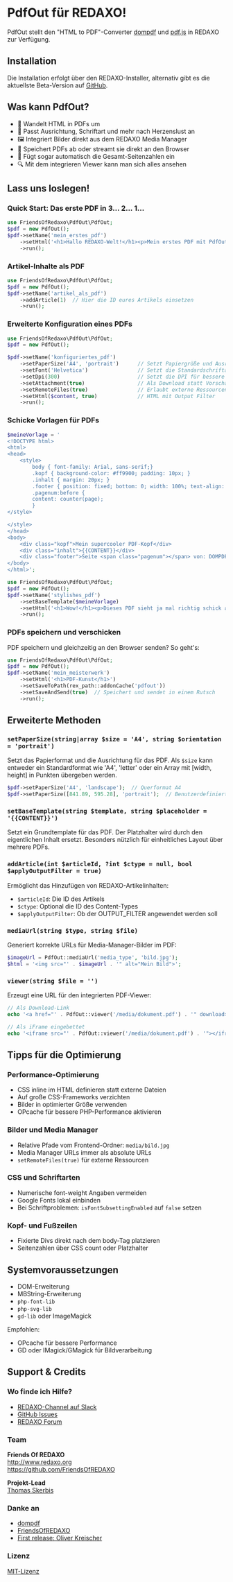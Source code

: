 # PdfOut für REDAXO!

PdfOut stellt den "HTML to PDF"-Converter [dompdf](https://github.com/dompdf/dompdf) und [pdf.js](https://github.com/mozilla/pdf.js) in REDAXO zur Verfügung.

## Installation

Die Installation erfolgt über den REDAXO-Installer, alternativ gibt es die aktuellste Beta-Version auf [GitHub](https://github.com/FriendsOfREDAXO/pdfout).

## Was kann PdfOut?

- 🌈 Wandelt HTML in PDFs um
- 🎨 Passt Ausrichtung, Schriftart und mehr nach Herzenslust an
- 🖼 Integriert Bilder direkt aus dem REDAXO Media Manager
- 💾 Speichert PDFs ab oder streamt sie direkt an den Browser
- 🔢 Fügt sogar automatisch die Gesamt-Seitenzahlen ein
- 🔍 Mit dem integrieren Viewer kann man sich alles ansehen

## Lass uns loslegen!

### Quick Start: Das erste PDF in 3... 2... 1...

```php
use FriendsOfRedaxo\PdfOut\PdfOut; 
$pdf = new PdfOut();
$pdf->setName('mein_erstes_pdf')
    ->setHtml('<h1>Hallo REDAXO-Welt!</h1><p>Mein erstes PDF mit PdfOut. Wie cool ist das denn?</p>')
    ->run();
```

### Artikel-Inhalte als PDF

```php
use FriendsOfRedaxo\PdfOut\PdfOut;
$pdf = new PdfOut();
$pdf->setName('artikel_als_pdf')
    ->addArticle(1)  // Hier die ID eures Artikels einsetzen
    ->run();
```

### Erweiterte Konfiguration eines PDFs

```php
use FriendsOfRedaxo\PdfOut\PdfOut;
$pdf = new PdfOut();

$pdf->setName('konfiguriertes_pdf')
    ->setPaperSize('A4', 'portrait')      // Setzt Papiergröße und Ausrichtung
    ->setFont('Helvetica')                // Setzt die Standardschriftart
    ->setDpi(300)                         // Setzt die DPI für bessere Qualität
    ->setAttachment(true)                 // Als Download statt Vorschau
    ->setRemoteFiles(true)                // Erlaubt externe Ressourcen
    ->setHtml($content, true)             // HTML mit Output Filter
    ->run();
```

### Schicke Vorlagen für PDFs

```php
$meineVorlage = '
<!DOCTYPE html>
<html>
<head>
    <style>
        body { font-family: Arial, sans-serif;}
        .kopf { background-color: #ff9900; padding: 10px; }
        .inhalt { margin: 20px; }
        .footer { position: fixed; bottom: 0; width: 100%; text-align: center; }
        .pagenum:before {
		content: counter(page);
        }
</style>

</style>
</head>
<body>
    <div class="kopf">Mein supercooler PDF-Kopf</div>
    <div class="inhalt">{{CONTENT}}</div>
    <div class="footer">Seite <span class="pagenum"></span> von: DOMPDF_PAGE_COUNT_PLACEHOLDER</div>
</body>
</html>';

use FriendsOfRedaxo\PdfOut\PdfOut;
$pdf = new PdfOut();
$pdf->setName('stylishes_pdf')
    ->setBaseTemplate($meineVorlage)
    ->setHtml('<h1>Wow!</h1><p>Dieses PDF sieht ja mal richtig schick aus!</p>')
    ->run();
```

### PDFs speichern und verschicken

PDF speichern und gleichzeitig an den Browser senden? So geht's:

```php
use FriendsOfRedaxo\PdfOut\PdfOut;
$pdf = new PdfOut();
$pdf->setName('mein_meisterwerk')
    ->setHtml('<h1>PDF-Kunst</h1>')
    ->setSaveToPath(rex_path::addonCache('pdfout'))
    ->setSaveAndSend(true)  // Speichert und sendet in einem Rutsch
    ->run();
```

## Erweiterte Methoden

### `setPaperSize(string|array $size = 'A4', string $orientation = 'portrait')`
Setzt das Papierformat und die Ausrichtung für das PDF. Als `$size` kann entweder ein Standardformat wie 'A4', 'letter' oder ein Array mit [width, height] in Punkten übergeben werden.

```php
$pdf->setPaperSize('A4', 'landscape');  // Querformat A4
$pdf->setPaperSize([841.89, 595.28], 'portrait');  // Benutzerdefinierte Größe
```

### `setBaseTemplate(string $template, string $placeholder = '{{CONTENT}}')`
Setzt ein Grundtemplate für das PDF. Der Platzhalter wird durch den eigentlichen Inhalt ersetzt. Besonders nützlich für einheitliches Layout über mehrere PDFs.

### `addArticle(int $articleId, ?int $ctype = null, bool $applyOutputFilter = true)`
Ermöglicht das Hinzufügen von REDAXO-Artikelinhalten:
- `$articleId`: Die ID des Artikels
- `$ctype`: Optional die ID des Content-Types
- `$applyOutputFilter`: Ob der OUTPUT_FILTER angewendet werden soll

### `mediaUrl(string $type, string $file)`
Generiert korrekte URLs für Media-Manager-Bilder im PDF:

```php
$imageUrl = PdfOut::mediaUrl('media_type', 'bild.jpg');
$html = '<img src="' . $imageUrl . '" alt="Mein Bild">';
```

### `viewer(string $file = '')`
Erzeugt eine URL für den integrierten PDF-Viewer:

```php
// Als Download-Link
echo '<a href="' . PdfOut::viewer('/media/dokument.pdf') . '" download>PDF anzeigen</a>';

// Als iFrame eingebettet
echo '<iframe src="' . PdfOut::viewer('/media/dokument.pdf') . '"></iframe>';
```

## Tipps für die Optimierung

### Performance-Optimierung
- CSS inline im HTML definieren statt externe Dateien
- Auf große CSS-Frameworks verzichten
- Bilder in optimierter Größe verwenden
- OPcache für bessere PHP-Performance aktivieren

### Bilder und Media Manager
- Relative Pfade vom Frontend-Ordner: `media/bild.jpg`
- Media Manager URLs immer als absolute URLs
- `setRemoteFiles(true)` für externe Ressourcen

### CSS und Schriftarten
- Numerische font-weight Angaben vermeiden
- Google Fonts lokal einbinden
- Bei Schriftproblemen: `isFontSubsettingEnabled` auf `false` setzen

### Kopf- und Fußzeilen
- Fixierte Divs direkt nach dem body-Tag platzieren
- Seitenzahlen über CSS count oder Platzhalter

## Systemvoraussetzungen

- DOM-Erweiterung
- MBString-Erweiterung
- `php-font-lib`
- `php-svg-lib`
- `gd-lib` oder ImageMagick

Empfohlen:
- OPcache für bessere Performance
- GD oder IMagick/GMagick für Bildverarbeitung

## Support & Credits

### Wo finde ich Hilfe?

- [REDAXO-Channel auf Slack](https://friendsofredaxo.slack.com/messages/redaxo/)
- [GitHub Issues](https://github.com/FriendsOfREDAXO/pdfout/issues)
- [REDAXO Forum](https://forum.redaxo.org/)

### Team

**Friends Of REDAXO**  
http://www.redaxo.org  
https://github.com/FriendsOfREDAXO

**Projekt-Lead**  
[Thomas Skerbis](https://github.com/skerbis)

### Danke an

- [dompdf](http://dompdf.github.io)
- [FriendsOfREDAXO](https://github.com/FriendsOfREDAXO)
- [First release: Oliver Kreischer](https://github.com/olien)

### Lizenz

[MIT-Lizenz](https://github.com/FriendsOfREDAXO/pdfout/blob/master/LICENSE.md)
